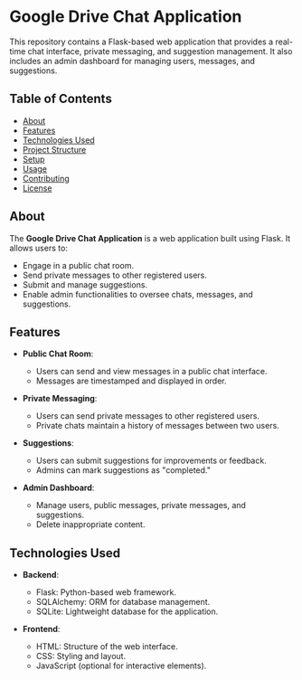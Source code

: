 # Google Drive Chat Application

This repository contains a Flask-based web application that provides a real-time chat interface, private messaging, and suggestion management. It also includes an admin dashboard for managing users, messages, and suggestions.

## Table of Contents

- [About](#about)
- [Features](#features)
- [Technologies Used](#technologies-used)
- [Project Structure](#project-structure)
- [Setup](#setup)
- [Usage](#usage)
- [Contributing](#contributing)
- [License](#license)

## About

The **Google Drive Chat Application** is a web application built using Flask. It allows users to:
- Engage in a public chat room.
- Send private messages to other registered users.
- Submit and manage suggestions.
- Enable admin functionalities to oversee chats, messages, and suggestions.

## Features

- **Public Chat Room**:
  - Users can send and view messages in a public chat interface.
  - Messages are timestamped and displayed in order.

- **Private Messaging**:
  - Users can send private messages to other registered users.
  - Private chats maintain a history of messages between two users.

- **Suggestions**:
  - Users can submit suggestions for improvements or feedback.
  - Admins can mark suggestions as "completed."

- **Admin Dashboard**:
  - Manage users, public messages, private messages, and suggestions.
  - Delete inappropriate content.

## Technologies Used

- **Backend**:
  - Flask: Python-based web framework.
  - SQLAlchemy: ORM for database management.
  - SQLite: Lightweight database for the application.

- **Frontend**:
  - HTML: Structure of the web interface.
  - CSS: Styling and layout.
  - JavaScript (optional for interactive elements).

